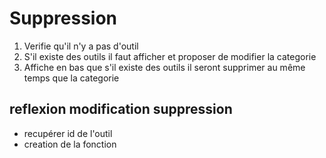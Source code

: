 # Suppression 

1. Verifie qu'il n'y a pas d'outil 
2. S'il existe des outils il faut afficher et proposer de modifier la categorie 
3. Affiche en bas que s'il existe des outils il seront supprimer au même temps que la categorie 

## reflexion modification suppression
- recupérer id de l'outil 
- creation de la fonction 